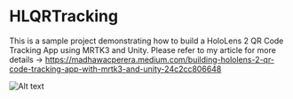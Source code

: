 # HLQRTracking

This is a sample project demonstrating how to build a HoloLens 2 QR Code Tracking App using MRTK3 and Unity. 
Please refer to my article for more details -> https://madhawacperera.medium.com/building-hololens-2-qr-code-tracking-app-with-mrtk3-and-unity-24c2cc806648

![Alt text](HoloLens1.gif)
